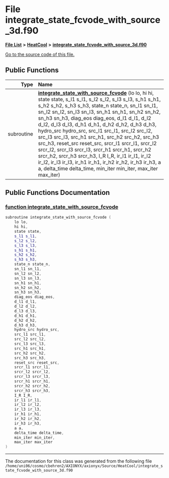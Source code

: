 
# File integrate\_state\_fcvode\_with\_source\_3d.f90


[**File List**](files.md) **>** [**HeatCool**](dir_8c890215953ac09098af8cb94c8b9fc0.md) **>** [**integrate\_state\_fcvode\_with\_source\_3d.f90**](integrate__state__fcvode__with__source__3d_8f90.md)

[Go to the source code of this file.](integrate__state__fcvode__with__source__3d_8f90_source.md)


















## Public Functions

| Type | Name |
| ---: | :--- |
|  subroutine | [**integrate\_state\_with\_source\_fcvode**](integrate__state__fcvode__with__source__3d_8f90.md#function-integrate-state-with-source-fcvode) (lo lo, hi hi, state state, s\_l1 s\_l1, s\_l2 s\_l2, s\_l3 s\_l3, s\_h1 s\_h1, s\_h2 s\_h2, s\_h3 s\_h3, state\_n state\_n, sn\_l1 sn\_l1, sn\_l2 sn\_l2, sn\_l3 sn\_l3, sn\_h1 sn\_h1, sn\_h2 sn\_h2, sn\_h3 sn\_h3, diag\_eos diag\_eos, d\_l1 d\_l1, d\_l2 d\_l2, d\_l3 d\_l3, d\_h1 d\_h1, d\_h2 d\_h2, d\_h3 d\_h3, hydro\_src hydro\_src, src\_l1 src\_l1, src\_l2 src\_l2, src\_l3 src\_l3, src\_h1 src\_h1, src\_h2 src\_h2, src\_h3 src\_h3, reset\_src reset\_src, srcr\_l1 srcr\_l1, srcr\_l2 srcr\_l2, srcr\_l3 srcr\_l3, srcr\_h1 srcr\_h1, srcr\_h2 srcr\_h2, srcr\_h3 srcr\_h3, I\_R I\_R, ir\_l1 ir\_l1, ir\_l2 ir\_l2, ir\_l3 ir\_l3, ir\_h1 ir\_h1, ir\_h2 ir\_h2, ir\_h3 ir\_h3, a a, delta\_time delta\_time, min\_iter min\_iter, max\_iter max\_iter) <br> |








## Public Functions Documentation


### <a href="#function-integrate-state-with-source-fcvode" id="function-integrate-state-with-source-fcvode">function integrate\_state\_with\_source\_fcvode </a>


```cpp
subroutine integrate_state_with_source_fcvode (
    lo lo,
    hi hi,
    state state,
    s_l1 s_l1,
    s_l2 s_l2,
    s_l3 s_l3,
    s_h1 s_h1,
    s_h2 s_h2,
    s_h3 s_h3,
    state_n state_n,
    sn_l1 sn_l1,
    sn_l2 sn_l2,
    sn_l3 sn_l3,
    sn_h1 sn_h1,
    sn_h2 sn_h2,
    sn_h3 sn_h3,
    diag_eos diag_eos,
    d_l1 d_l1,
    d_l2 d_l2,
    d_l3 d_l3,
    d_h1 d_h1,
    d_h2 d_h2,
    d_h3 d_h3,
    hydro_src hydro_src,
    src_l1 src_l1,
    src_l2 src_l2,
    src_l3 src_l3,
    src_h1 src_h1,
    src_h2 src_h2,
    src_h3 src_h3,
    reset_src reset_src,
    srcr_l1 srcr_l1,
    srcr_l2 srcr_l2,
    srcr_l3 srcr_l3,
    srcr_h1 srcr_h1,
    srcr_h2 srcr_h2,
    srcr_h3 srcr_h3,
    I_R I_R,
    ir_l1 ir_l1,
    ir_l2 ir_l2,
    ir_l3 ir_l3,
    ir_h1 ir_h1,
    ir_h2 ir_h2,
    ir_h3 ir_h3,
    a a,
    delta_time delta_time,
    min_iter min_iter,
    max_iter max_iter
) 
```



------------------------------
The documentation for this class was generated from the following file `/home/uni06/cosmo/cbehren2/AXIONYX/axionyx/Source/HeatCool/integrate_state_fcvode_with_source_3d.f90`